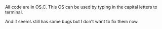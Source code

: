 All code are in OS.C. 
This OS can be used by typing in the capital letters to terminal. 

And it seems still has some bugs but I don't want to fix them now.
